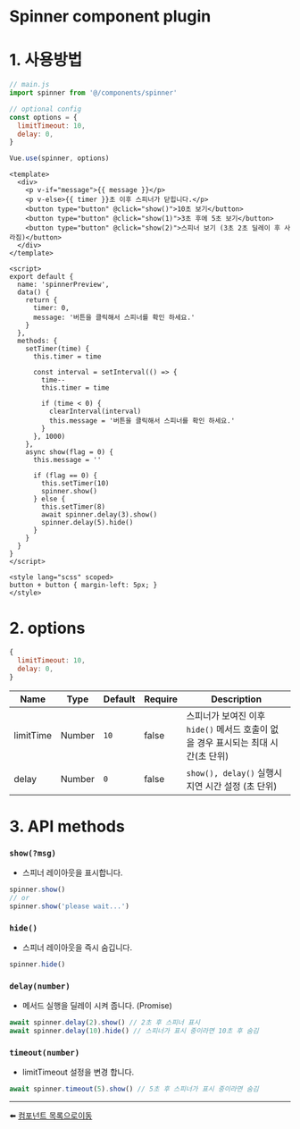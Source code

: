 # Spinner component plugin

# 1. 사용방법
```javascript
// main.js
import spinner from '@/components/spinner'

// optional config
const options = {
  limitTimeout: 10,
  delay: 0,
}

Vue.use(spinner, options)
```

```vue
<template>
  <div>
    <p v-if="message">{{ message }}</p>
    <p v-else>{{ timer }}초 이후 스피너가 닫힙니다.</p>
    <button type="button" @click="show()">10초 보기</button>
    <button type="button" @click="show(1)">3초 후에 5초 보기</button>
    <button type="button" @click="show(2)">스피너 보기 (3초 2초 딜레이 후 사라짐)</button>
  </div>
</template>

<script>
export default {
  name: 'spinnerPreview',
  data() {
    return {
      timer: 0,
      message: '버튼을 클릭해서 스피너를 확인 하세요.'
    }
  },
  methods: {
    setTimer(time) {
      this.timer = time

      const interval = setInterval(() => {
        time--
        this.timer = time

        if (time < 0) {
          clearInterval(interval)
          this.message = '버튼을 클릭해서 스피너를 확인 하세요.'
        }
      }, 1000)
    },
    async show(flag = 0) {
      this.message = ''

      if (flag == 0) {
        this.setTimer(10)
        spinner.show()
      } else {
        this.setTimer(8)
        await spinner.delay(3).show()
        spinner.delay(5).hide()
      }
    }
  }
}
</script>

<style lang="scss" scoped>
button + button { margin-left: 5px; }
</style>
```

# 2. options
```javascript
{
  limitTimeout: 10,
  delay: 0,
}
```
| Name | Type | Default | Require | Description |
|-------|---- |---------|---------|-------------|
| limitTime | Number | <code>10</code> | false | 스피너가 보여진 이후 <code>hide()</code> 메서드 호출이 없을 경우 표시되는 최대 시간(초 단위) |
| delay | Number | <code>0</code> | false | <code>show(), delay()</code> 실행시 지연 시간 설정 (초 단위) |

# 3. API methods
### <code>show(?msg)</code>
* 스피너 레이아웃을 표시합니다.
```javascript
spinner.show()
// or
spinner.show('please wait...')
```

### <code>hide()</code>
* 스피너 레이아웃을 즉시 숨깁니다.
```javascript
spinner.hide()
```

### <code>delay(number)</code>
* 메서드 실행을 딜레이 시켜 줍니다. (Promise)
```javascript
await spinner.delay(2).show() // 2초 후 스피너 표시
await spinner.delay(10).hide() // 스피너가 표시 중이라면 10초 후 숨김
```

### <code>timeout(number)</code>
* limitTimeout 설정을 변경 합니다.
```javascript
await spinner.timeout(5).show() // 5초 후 스피너가 표시 중이라면 숨김
```

---

:arrow_left: [컴포넌트 목록으로이동](https://github.com/dream-insight/frontEnd/tree/main/src)